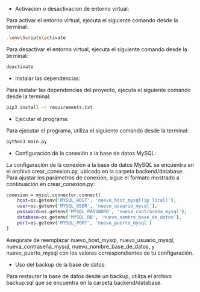 * Activacion o desactivacion de entorno virtual:

Para activar el entorno virtual, ejecuta el siguiente comando desde la terminal:

```bash
.\env\Scripts\activate
```
Para desactivar el entorno virtual, ejecuta el siguiente comando desde la terminal:

```bash
deactivate
```

* Instalar las dependencias:

Para instalar las dependencias del proyecto, ejecuta el siguiente comando desde la terminal:

```bash
pip3 install -r requirements.txt
```


* Ejecutar el programa:

Para ejecutar el programa, utiliza el siguiente comando desde la terminal:

```bash
python3 main.py
```
* Configuración de la conexión a la base de datos MySQL:

La configuración de la conexión a la base de datos MySQL se encuentra en el archivo crear_conexion.py, ubicado en la carpeta backend/database. Para ajustar los parámetros de conexión, sigue el formato mostrado a continuación en crear_conexion.py:

``` bash
conexion = mysql.connector.connect(
    host=os.getenv('MYSQL_HOST', 'nuevo_host_mysql(ip local)'),
    user=os.getenv('MYSQL_USER', 'nuevo_usuario_mysql'),
    password=os.getenv('MYSQL_PASSWORD', 'nueva_contraseña_mysql'),
    database=os.getenv('MYSQL_DB', 'nuevo_nombre_base_de_datos'),
    port=os.getenv('MYSQL_PORT', 'nuevo_puerto_mysql')
)
```
Asegúrate de reemplazar nuevo_host_mysql, nuevo_usuario_mysql, nueva_contraseña_mysql, nuevo_nombre_base_de_datos, y nuevo_puerto_mysql con los valores correspondientes de tu configuración.




* Uso del backup de la base de datos: 

Para restaurar la base de datos desde un backup, utiliza el archivo backup.sql que se encuentra en la carpeta backend/database.


